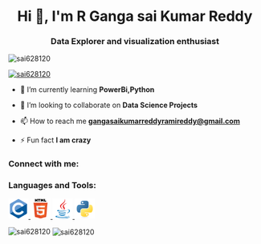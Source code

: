 <h1 align="center">Hi 👋, I'm R Ganga sai Kumar Reddy</h1>
<h3 align="center">Data Explorer and visualization enthusiast</h3>

<p align="left"> <img src="https://komarev.com/ghpvc/?username=sai628120&label=Profile%20views&color=0e75b6&style=flat" alt="sai628120" /> </p>

<p align="left"> <a href="https://github.com/ryo-ma/github-profile-trophy"><img src="https://github-profile-trophy.vercel.app/?username=sai628120" alt="sai628120" /></a> </p>

- 🌱 I’m currently learning **PowerBi,Python**

- 👯 I’m looking to collaborate on **Data Science Projects**

- 📫 How to reach me **gangasaikumarreddyramireddy@gmail.com**

- ⚡ Fun fact **I am crazy**

<h3 align="left">Connect with me:</h3>
<p align="left">
</p>

<h3 align="left">Languages and Tools:</h3>
<p align="left"> <a href="https://www.cprogramming.com/" target="_blank" rel="noreferrer"> <img src="https://raw.githubusercontent.com/devicons/devicon/master/icons/c/c-original.svg" alt="c" width="40" height="40"/> </a> <a href="https://www.w3.org/html/" target="_blank" rel="noreferrer"> <img src="https://raw.githubusercontent.com/devicons/devicon/master/icons/html5/html5-original-wordmark.svg" alt="html5" width="40" height="40"/> </a> <a href="https://www.java.com" target="_blank" rel="noreferrer"> <img src="https://raw.githubusercontent.com/devicons/devicon/master/icons/java/java-original.svg" alt="java" width="40" height="40"/> </a> <a href="https://www.python.org" target="_blank" rel="noreferrer"> <img src="https://raw.githubusercontent.com/devicons/devicon/master/icons/python/python-original.svg" alt="python" width="40" height="40"/> </a> </p>

<p><img align="left" src="https://github-readme-stats.vercel.app/api/top-langs?username=sai628120&show_icons=true&locale=en&layout=compact" alt="sai628120" /></p>

<p>&nbsp;<img align="center" src="https://github-readme-stats.vercel.app/api?username=sai628120&show_icons=true&locale=en" alt="sai628120" /></p>
